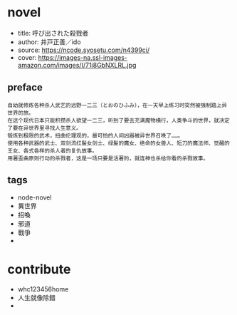 
# novel

- title: 呼び出された殺戮者
- author: 井戸正善／ido
- source: https://ncode.syosetu.com/n4399ci/
- cover: https://images-na.ssl-images-amazon.com/images/I/71i8GbNXLRL.jpg

## preface

```
自幼就修炼各种杀人武艺的远野一二三（とおのひふみ），在一天早上练习时突然被强制踏上异世界的旅。
在这个现代日本只能积攒杀人欲望一二三，听到了要去充满魔物横行，人类争斗的世界，就决定了要在异世界里寻找人生意义。
锻炼到极限的武术，扭曲伦理观的，最可怕的人间凶器被异世界召唤了……。
使用各种武器的武士、双剑流红髲女剑士、绿髲的魔女、绝命的女兽人、短刀的魔法师、觉醒的王女、各式各样的杀人者的复仇故事。
用著歪曲原则行动的杀戮者，这是一场只要是活著的，就连神也杀给你看的杀戮故事。
```

## tags

- node-novel
- 異世界
- 招喚
- 邪道
- 戰爭
- 

# contribute

- whc123456home
- 人生就像除錯
- 

